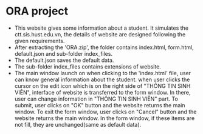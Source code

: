 # ORA project
- This website gives some information about a student. It simulates the ctt.sis.hust.edu.vn, the details of website are designed following the given requirements.
- After extracting the 'ORA.zip', the folder contains index.html, form.html, default.json and sub-folder index_files. 
- The default.json saves the default data.
- The sub-folder index_files contains extensions of website.
- The main window launch on when clicking to the 'index.html' file, user can know general information about the student. when user clicks the cursor on the edit icon which is on the right side of "THÔNG TIN SINH VIÊN", interface of website is transferred to the form window. In there, user can change information in "THÔNG TIN SINH VIÊN" part. To submit, user clicks on "OK" button and the website returns the main window. To exit the form window, user clicks on "Cancel" button and the website returns the main window. In the form window, if these items are not fill, they are unchanged(same as default data).